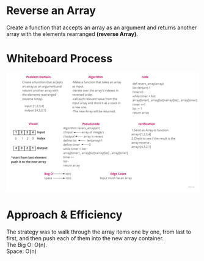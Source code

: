 # Reverse an Array
Create a function that accepts an array as an argument and returns another array with the elements rearranged **(reverse Array)**.
# Whiteboard Process
![pic](/Challenge/Reverse.jpg)
# Approach & Efficiency
The strategy was to walk through the array items one by one, from last to first, and then push each of them into the new array container.<br> 
The Big O: O(n).<br>
Space: O(n)

